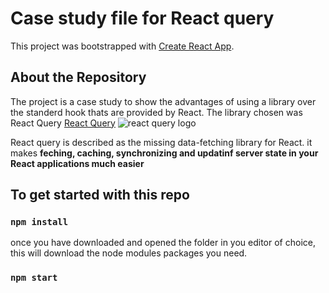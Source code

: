 # Case study file for React query

This project was bootstrapped with [Create React App](https://github.com/facebook/create-react-app).

## About the Repository

The project is a case study to show the advantages of using a library over the standerd hook thats are provided by React. The library chosen was React Query
[React Query](https://tanstack.com/query/v4)
![react query logo](https://react-query-v3.tanstack.com/)

React query is described as the missing data-fetching library for React. it makes **feching, caching, synchronizing and updatinf server state in your React applications much easier**

## To get started with this repo

### `npm install`

once you have downloaded and opened the folder in you editor of choice, this will download the node modules packages you need.

### `npm start`


